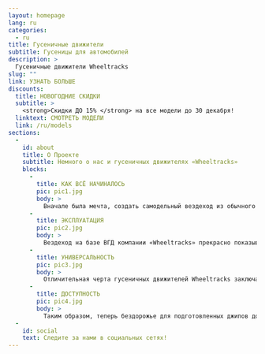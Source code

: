 ```yaml
---
layout: homepage
lang: ru
categories:
  - ru
title: Гусеничные движители
subtitle: Гусеницы для автомобилей
description: >
  Гусеничные движители Wheeltracks
slug: ""
link: УЗНАТЬ БОЛЬШЕ
discounts:
  title: НОВОГОДНИЕ СКИДКИ
  subtitle: >
    <strong>Скидки ДО 15% </strong> на все модели до 30 декабря!
  linktext: СМОТРЕТЬ МОДЕЛИ
  link: /ru/models
sections:
  -
    id: about
    title: О Проекте
    subtitle: Немного о нас и гусеничных движителях «Wheeltracks»
    blocks:
      -
        title: КАК ВСЁ НАЧИНАЛОСЬ
        pic: pic1.jpg
        body: >
          Вначале была мечта, создать самодельный вездеход из обычного автомобиля. В 2001 году автомобиль Нива был впервые поставлен на гусеничные движители будущими владельцами компании «Wheeltracks». Компания предоставляет свою продукцию на российском рынке с 2007 года.
      -
        title: ЭКСПЛУАТАЦИЯ
        pic: pic2.jpg
        body: >
          Вездеход на базе ВГД компании «Wheeltracks» прекрасно показывает себя не только в зимний период, но и в летнее время на бездорожье. Возможность использовать гусеничные движители на легковых машинах и внедорожниках позволяют с легкостью использовать обычный автомобиль для рыбалки и охоты в труднопроходимой местности.
      -
        title: УНИВЕРСАЛЬНОСТЬ
        pic: pic3.jpg
        body: >
          Отличительная черта гусеничных движителей Wheeltracks заключается в универсальности конструкции, которая позволяет, имея один комплект движителей, превращать любой автомобиль в самодельный гусеничный вездеход с повышенной проходимостью.
      -
        title: ДОСТУПНОСТЬ
        pic: pic4.jpg
        body: >
          Таким образом, теперь бездорожье для подготовленных джипов доступно и владельцам легковых автомобилей. За 30 минут, с помощью гусеничных движителей Wheeltracks, Вы превратите любимую машину в настоящий вездеход для охоты и рыбалки, или для других нужных Вам целей.
  -
    id: social
    text: Следите за нами в социальных сетях!
---
```

